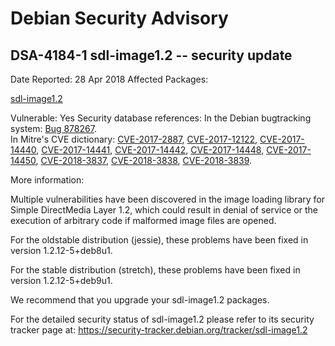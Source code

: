 
Debian Security Advisory
========================


DSA-4184-1 sdl-image1.2 -- security update
------------------------------------------



Date Reported:
28 Apr 2018
Affected Packages:

[sdl-image1.2](https://packages.debian.org/src:sdl-image1.2)

Vulnerable:
Yes
Security database references:
In the Debian bugtracking system: [Bug 878267](https://bugs.debian.org/cgi-bin/bugreport.cgi?bug=878267).  
In Mitre's CVE dictionary: [CVE-2017-2887](https://security-tracker.debian.org/tracker/CVE-2017-2887), [CVE-2017-12122](https://security-tracker.debian.org/tracker/CVE-2017-12122), [CVE-2017-14440](https://security-tracker.debian.org/tracker/CVE-2017-14440), [CVE-2017-14441](https://security-tracker.debian.org/tracker/CVE-2017-14441), [CVE-2017-14442](https://security-tracker.debian.org/tracker/CVE-2017-14442), [CVE-2017-14448](https://security-tracker.debian.org/tracker/CVE-2017-14448), [CVE-2017-14450](https://security-tracker.debian.org/tracker/CVE-2017-14450), [CVE-2018-3837](https://security-tracker.debian.org/tracker/CVE-2018-3837), [CVE-2018-3838](https://security-tracker.debian.org/tracker/CVE-2018-3838), [CVE-2018-3839](https://security-tracker.debian.org/tracker/CVE-2018-3839).  

More information:

Multiple vulnerabilities have been discovered in the image loading
library for Simple DirectMedia Layer 1.2, which could result in denial
of service or the execution of arbitrary code if malformed image files
are opened.


For the oldstable distribution (jessie), these problems have been fixed
in version 1.2.12-5+deb8u1.


For the stable distribution (stretch), these problems have been fixed in
version 1.2.12-5+deb9u1.


We recommend that you upgrade your sdl-image1.2 packages.


For the detailed security status of sdl-image1.2 please refer to its
security tracker page at:
<https://security-tracker.debian.org/tracker/sdl-image1.2>





